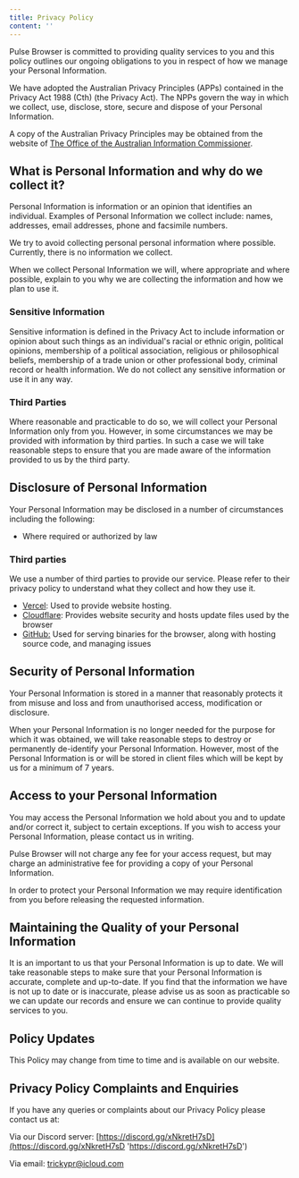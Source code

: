 ```yaml
---
title: Privacy Policy
content: ''
---
```


Pulse Browser is committed to providing quality services to you and this policy outlines our ongoing obligations to you in respect of how we manage your Personal Information.

We have adopted the Australian Privacy Principles (APPs) contained in the Privacy Act 1988 (Cth) (the Privacy Act). The NPPs govern the way in which we collect, use, disclose, store, secure and dispose of your Personal Information.

A copy of the Australian Privacy Principles may be obtained from the website of [The Office of the Australian Information Commissioner](www.aoic.gov.au).

## What is Personal Information and why do we collect it?

Personal Information is information or an opinion that identifies an individual. Examples of Personal Information we collect include: names, addresses, email addresses, phone and facsimile numbers.

We try to avoid collecting personal personal information where possible. Currently, there is no information we collect.

When we collect Personal Information we will, where appropriate and where possible, explain to you why we are collecting the information and how we plan to use it.

### Sensitive Information

Sensitive information is defined in the Privacy Act to include information or opinion about such things as an individual's racial or ethnic origin, political opinions, membership of a political association, religious or philosophical beliefs, membership of a trade union or other professional body, criminal record or health information. We do not collect any sensitive information or use it in any way.

### Third Parties

Where reasonable and practicable to do so, we will collect your Personal Information only from you. However, in some circumstances we may be provided with information by third parties. In such a case we will take reasonable steps to ensure that you are made aware of the information provided to us by the third party.

## Disclosure of Personal Information

Your Personal Information may be disclosed in a number of circumstances including the following:

- Where required or authorized by law

### Third parties

We use a number of third parties to provide our service. Please refer to their privacy policy to understand what they collect and how they use it.

- [Vercel](https://vercel.com/legal/privacy-policy): Used to provide website hosting.
- [Cloudflare](https://www.cloudflare.com/privacypolicy/): Provides website security and hosts update files used by the browser
- [GitHub:](https://docs.github.com/en/site-policy/privacy-policies/github-privacy-statement) Used for serving binaries for the browser, along with hosting source code, and managing issues

## Security of Personal Information

Your Personal Information is stored in a manner that reasonably protects it from misuse and loss and from unauthorised access, modification or disclosure.

When your Personal Information is no longer needed for the purpose for which it was obtained, we will take reasonable steps to destroy or permanently de-identify your Personal Information. However, most of the Personal Information is or will be stored in client files which will be kept by us for a minimum of 7 years.

## Access to your Personal Information

You may access the Personal Information we hold about you and to update and/or correct it, subject to certain exceptions. If you wish to access your Personal Information, please contact us in writing.

Pulse Browser will not charge any fee for your access request, but may charge an administrative fee for providing a copy of your Personal Information.

In order to protect your Personal Information we may require identification from you before releasing the requested information.

## Maintaining the Quality of your Personal Information

It is an important to us that your Personal Information is up to date. We will take reasonable steps to make sure that your Personal Information is accurate, complete and up-to-date. If you find that the information we have is not up to date or is inaccurate, please advise us as soon as practicable so we can update our records and ensure we can continue to provide quality services to you.

## Policy Updates

This Policy may change from time to time and is available on our website.

## Privacy Policy Complaints and Enquiries

If you have any queries or complaints about our Privacy Policy please contact us at:

Via our Discord server: [https://discord.gg/xNkretH7sD](https://discord.gg/xNkretH7sD 'https://discord.gg/xNkretH7sD')

Via email: trickypr@icloud.com
